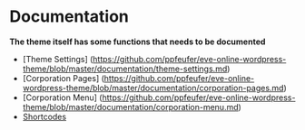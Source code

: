 # Documentation

**The theme itself has some functions that needs to be documented**

- [Theme Settings] (https://github.com/ppfeufer/eve-online-wordpress-theme/blob/master/documentation/theme-settings.md)
- [Corporation Pages] (https://github.com/ppfeufer/eve-online-wordpress-theme/blob/master/documentation/corporation-pages.md)
- [Corporation Menu] (https://github.com/ppfeufer/eve-online-wordpress-theme/blob/master/documentation/corporation-menu.md)
- [Shortcodes](https://github.com/ppfeufer/eve-online-wordpress-theme/blob/master/documentation/shortcodes.md)
